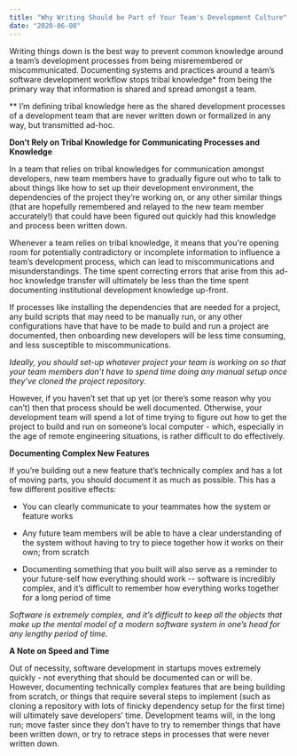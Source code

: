 ```yaml
---
title: "Why Writing Should be Part of Your Team's Development Culture"
date: "2020-06-08"
---
```


Writing things down is the best way to prevent common knowledge around a team’s development processes from being misremembered or miscommunicated. Documenting systems and practices around a team’s software development workflow stops tribal knowledge* from being the primary way that information is shared and spread amongst a team.   

** I’m defining tribal knowledge here as the shared development processes of a development team that are never written down or formalized in any way, but transmitted ad-hoc.

**Don’t Rely on Tribal Knowledge for Communicating Processes and Knowledge**  

In a team that relies on tribal knowledges for communication amongst developers, new team members have to gradually figure out who to talk to about things like how to set up their development environment, the dependencies of the project they’re working on, or any other similar things (that are hopefully remembered and relayed to the new team member accurately!) that could have been figured out quickly had this knowledge and process been written down. 

Whenever a team relies on tribal knowledge, it means that you're opening room for potentially contradictory or incomplete information to influence a team’s development process, which can lead to miscommunications and misunderstandings. The time spent correcting errors that arise from this ad-hoc knowledge transfer will ultimately be less than the time spent documenting institutional development knowledge up-front. 	

If processes like installing the dependencies that are needed for a project, any build scripts that may need to be manually run, or any other configurations have that have to be made to build and run a project are documented, then onboarding new developers will be less time consuming, and less susceptible to miscommunications. 

*Ideally, you should set-up whatever project your team is working on so that your team members don’t have to spend time doing any manual setup once they’ve cloned the project repository.* 

However, if you haven’t set that up yet (or there’s some reason why you can’t) then that process should be well documented. Otherwise, your development team will spend a lot of time trying to figure out how to get the project to build and run on someone’s local computer - which, especially in the age of remote engineering situations, is rather difficult to do effectively.   



**Documenting Complex New Features**

If you’re building out a new feature that’s technically complex and has a lot of moving parts, you should document it as much as possible. This has a few different positive effects:

* You can clearly communicate to your teammates how the system or feature works

* Any future team members will be able to have a clear understanding of the system without having to try to piece together how it works on their own; from scratch

* Documenting something that you built will also serve as a reminder to your future-self how everything should work -- software is incredibly complex, and it’s difficult to remember how everything works together for a long period of time

*Software is extremely complex, and it’s difficult to keep all the objects that make up the mental model of a modern software system in one’s head for any lengthy period of time.* 



**A Note on Speed and Time**

Out of necessity, software development in startups moves extremely quickly - not everything that should be documented can or will be. However, documenting technically complex features that are being building from scratch, or things that require several steps to implement (such as cloning a repository with lots of finicky dependency setup for the first time) will ultimately save developers’ time. Development teams will, in the long run; move faster since they don’t have to try to remember things that have been written down, or try to retrace steps in processes that were never written down.



&nbsp;

